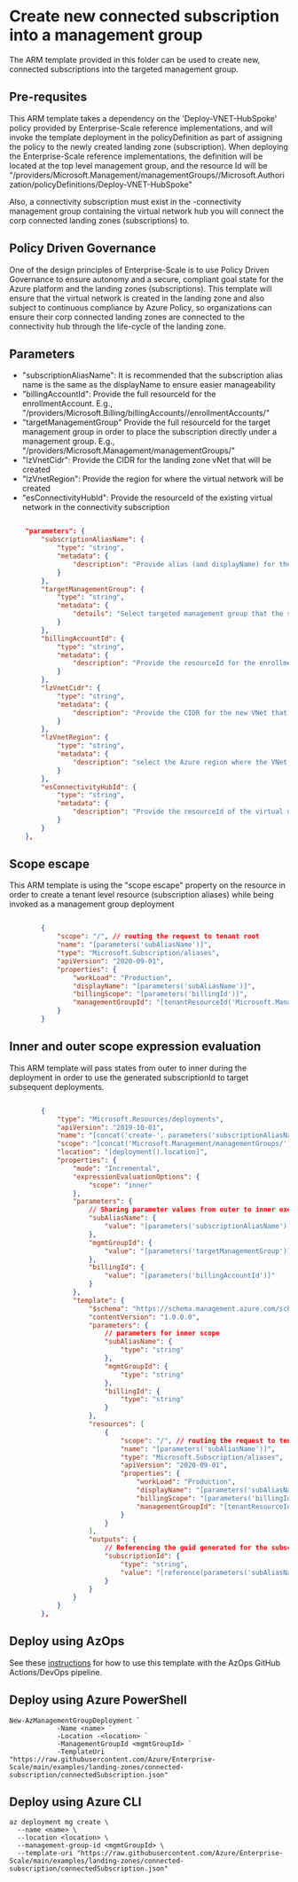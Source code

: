 # Create new connected subscription into a management group

The ARM template provided in this folder can be used to create new, connected subscriptions into the targeted management group.

## Pre-requsites

This ARM template takes a dependency on the 'Deploy-VNET-HubSpoke' policy provided by Enterprise-Scale reference implementations, and will invoke the template deployment in the policyDefinition as part of assigning the policy to the newly created landing zone (subscription).
When deploying the Enterprise-Scale reference implementations, the definition will be located at the top level management group, and the resource Id will be "/providers/Microsoft.Management/managementGroups/<prefixProvidedDuringSetup>/Microsoft.Authorization/policyDefinitions/Deploy-VNET-HubSpoke"

Also, a connectivity subscription must exist in the <prefix>-connectivity management group containing the virtual network hub you will connect the corp connected landing zones (subscriptions) to.

## Policy Driven Governance

One of the design principles of Enterprise-Scale is to use Policy Driven Governance to ensure autonomy and a secure, compliant goal state for the Azure platform and the landing zones (subscriptions). This template will ensure that the virtual network is created in the landing zone and also subject to continuous compliance by Azure Policy, so organizations can ensure their corp connected landing zones are connected to the connectivity hub through the life-cycle of the landing zone.

## Parameters

- "subscriptionAliasName": It is recommended that the subscription alias name is the same as the displayName to ensure easier manageability
- "billingAccountId": Provide the full resourceId for the enrollmentAccount. E.g., "/providers/Microsoft.Billing/billingAccounts/<billingAccountName>/enrollmentAccounts/<enrollmentAccountName>"
- "targetManagementGroup" Provide the full resourceId for the target management group in order to place the subscription directly under a management group. E.g., "/providers/Microsoft.Management/managementGroups/<mgmtGroupId>"
- "lzVnetCidr": Provide the CIDR for the landing zone vNet that will be created
- "lzVnetRegion": Provide the region for where the virtual network will be created
- "esConnectivityHubId": Provide the resourceId of the existing virtual network in the connectivity subscription

````json

    "parameters": {
        "subscriptionAliasName": {
            "type": "string",
            "metadata": {
                "description": "Provide alias (and displayName) for the subscription"
            }
        },
        "targetManagementGroup": {
            "type": "string",
            "metadata": {
                "details": "Select targeted management group that the subscription will land into"
            }
        },
        "billingAccountId": {
            "type": "string",
            "metadata": {
                "description": "Provide the resourceId for the enrollment account or MCA"
            }
        },
        "lzVnetCidr": {
            "type": "string",
            "metadata": {
                "description": "Provide the CIDR for the new VNet that will be created. Ensure this is not overlapping with other vnet in your Azure environment."
            }
        },
        "lzVnetRegion": {
            "type": "string",
            "metadata": {
                "description": "select the Azure region where the VNet will be created."
            }
        },
        "esConnectivityHubId": {
            "type": "string",
            "metadata": {
                "description": "Provide the resourceId of the virtual network in the connectivity hub where you will connect the landing zone VNet to."
            }
        }
    },
````

## Scope escape

This ARM template is using the "scope escape" property on the resource in order to create a tenant level resource (subscription aliases) while being invoked as a management group deployment

````json

        {
            "scope": "/", // routing the request to tenant root
            "name": "[parameters('subAliasName')]",
            "type": "Microsoft.Subscription/aliases",
            "apiVersion": "2020-09-01",
            "properties": {
                "workLoad": "Production",
                "displayName": "[parameters('subAliasName')]",
                "billingScope": "[parameters('billingId')]",
                "managementGroupId": "[tenantResourceId('Microsoft.Management/managementGroups/', parameters('mgmtGroupId'))]"
            }
        }
````
## Inner and outer scope expression evaluation

This ARM template will pass states from outer to inner during the deployment in order to use the generated subscriptionId to target subsequent deployments.

````json

        {
            "type": "Microsoft.Resources/deployments",
            "apiVersion": "2019-10-01",
            "name": "[concat('create-', parameters('subscriptionAliasName'))]",
            "scope": "[concat('Microsoft.Management/managementGroups/', parameters('targetManagementGroup'))]",
            "location": "[deployment().location]",
            "properties": {
                "mode": "Incremental",
                "expressionEvaluationOptions": {
                    "scope": "inner"
                },
                "parameters": {
                    // Sharing parameter values from outer to inner execution scope
                    "subAliasName": {
                        "value": "[parameters('subscriptionAliasName')]"
                    },
                    "mgmtGroupId": {
                        "value": "[parameters('targetManagementGroup')]"
                    },
                    "billingId": {
                        "value": "[parameters('billingAccountId')]"
                    }
                },
                "template": {
                    "$schema": "https://schema.management.azure.com/schemas/2019-08-01/managementGroupDeploymentTemplate.json#",
                    "contentVersion": "1.0.0.0",
                    "parameters": {
                        // parameters for inner scope
                        "subAliasName": {
                            "type": "string"
                        },
                        "mgmtGroupId": {
                            "type": "string"
                        },
                        "billingId": {
                            "type": "string"
                        }
                    },
                    "resources": [
                        {
                            "scope": "/", // routing the request to tenant root
                            "name": "[parameters('subAliasName')]",
                            "type": "Microsoft.Subscription/aliases",
                            "apiVersion": "2020-09-01",
                            "properties": {
                                "workLoad": "Production",
                                "displayName": "[parameters('subAliasName')]",
                                "billingScope": "[parameters('billingId')]",
                                "managementGroupId": "[tenantResourceId('Microsoft.Management/managementGroups/', parameters('mgmtGroupId'))]"
                            }
                        }
                    ],
                    "outputs": {
                        // Referencing the guid generated for the subscription to be used in subsequent (optional) deployments to this subscription
                        "subscriptionId": {
                            "type": "string",
                            "value": "[reference(parameters('subAliasName')).subscriptionId]"
                        }
                    }
                }
            }
        },
````

## Deploy using AzOps

See these [instructions](../../../docs/Deploy/enable-subscription-creation.md) for how to use this template with the AzOps GitHub Actions/DevOps pipeline.

## Deploy using Azure PowerShell

````pwsh
New-AzManagementGroupDeployment `
            -Name <name> `
            -Location -<location> `
            -ManagementGroupId <mgmtGroupId> `
            -TemplateUri "https://raw.githubusercontent.com/Azure/Enterprise-Scale/main/examples/landing-zones/connected-subscription/connectedSubscription.json"
````

## Deploy using Azure CLI

````cli
az deployment mg create \
  --name <name> \
  --location <location> \
  --management-group-id <mgmtGroupId> \
  --template-uri "https://raw.githubusercontent.com/Azure/Enterprise-Scale/main/examples/landing-zones/connected-subscription/connectedSubscription.json"